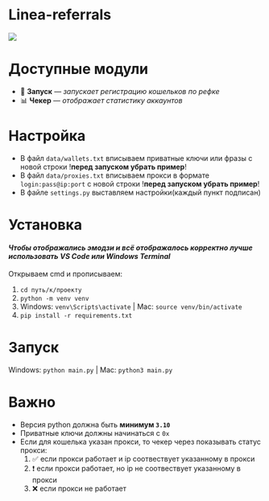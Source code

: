 # Linea-referrals
<img src="https://i.postimg.cc/mkfrs19X/image.png" /> 

# Доступные модули
* 🚀 **Запуск** — _запускает регистрацию кошельков по рефке_
* 📊 **Чекер** — _отображает статистику аккаунтов_

# Настройка
* В файл `data/wallets.txt` вписываем приватные ключи или фразы с новой строки !**перед запуском убрать пример**!
* В файл `data/proxies.txt` вписываем прокси в формате `login:pass@ip:port` с новой строки !**перед запуском убрать пример**!
* В файле `settings.py` выставляем настройки(каждый пункт подписан)

# Установка
#### *Чтобы отображались эмодзи и всё отображалось корректно лучше использовать VS Code или Windows Terminal*
Открываем cmd и прописываем:
1. `cd путь/к/проекту` 
2. `python -m venv venv`
3. Windows: `venv\Scripts\activate` | Mac: `source venv/bin/activate`
4. `pip install -r requirements.txt`

# Запуск
Windows: `python main.py` | Mac: `python3 main.py`

# Важно
* Версия python должна быть **минимум `3.10`**
* Приватные ключи должны начинаться с `0x`
* Если для кошелька указан прокси, то чекер через показывать статус прокси:
  1. ✅ если прокси работает и ip соотвествует указанному в прокси
  2. ❗️ если прокси работает, но ip не соотвествует указанному в прокси
  3. ❌ если прокси не работает
